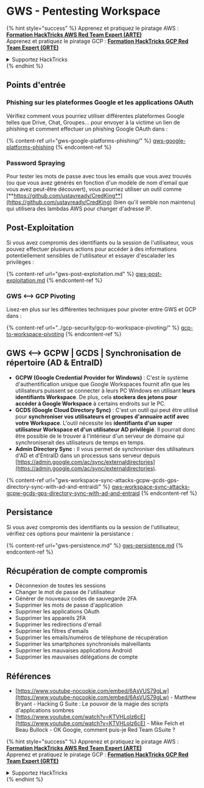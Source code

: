 # GWS - Pentesting Workspace

{% hint style="success" %}
Apprenez et pratiquez le piratage AWS :<img src="../../.gitbook/assets/image (1) (1) (1) (1).png" alt="" data-size="line">[**Formation HackTricks AWS Red Team Expert (ARTE)**](https://training.hacktricks.xyz/courses/arte)<img src="../../.gitbook/assets/image (1) (1) (1) (1).png" alt="" data-size="line">\
Apprenez et pratiquez le piratage GCP : <img src="../../.gitbook/assets/image (2) (1).png" alt="" data-size="line">[**Formation HackTricks GCP Red Team Expert (GRTE)**<img src="../../.gitbook/assets/image (2) (1).png" alt="" data-size="line">](https://training.hacktricks.xyz/courses/grte)

<details>

<summary>Supportez HackTricks</summary>

* Consultez les [**plans d'abonnement**](https://github.com/sponsors/carlospolop) !
* **Rejoignez le** 💬 [**groupe Discord**](https://discord.gg/hRep4RUj7f) ou le [**groupe telegram**](https://t.me/peass) ou **suivez** nous sur **Twitter** 🐦 [**@hacktricks\_live**](https://twitter.com/hacktricks_live)**.**
* **Partagez des astuces de piratage en soumettant des PRs aux** [**HackTricks**](https://github.com/carlospolop/hacktricks) et [**HackTricks Cloud**](https://github.com/carlospolop/hacktricks-cloud) dépôts github.

</details>
{% endhint %}

## Points d'entrée

### Phishing sur les plateformes Google et les applications OAuth

Vérifiez comment vous pourriez utiliser différentes plateformes Google telles que Drive, Chat, Groupes... pour envoyer à la victime un lien de phishing et comment effectuer un phishing Google OAuth dans :

{% content-ref url="gws-google-platforms-phishing/" %}
[gws-google-platforms-phishing](gws-google-platforms-phishing/)
{% endcontent-ref %}

### Password Spraying

Pour tester les mots de passe avec tous les emails que vous avez trouvés (ou que vous avez générés en fonction d'un modèle de nom d'email que vous avez peut-être découvert), vous pourriez utiliser un outil comme [**https://github.com/ustayready/CredKing**](https://github.com/ustayready/CredKing) (bien qu'il semble non maintenu) qui utilisera des lambdas AWS pour changer d'adresse IP.

## Post-Exploitation

Si vous avez compromis des identifiants ou la session de l'utilisateur, vous pouvez effectuer plusieurs actions pour accéder à des informations potentiellement sensibles de l'utilisateur et essayer d'escalader les privilèges :

{% content-ref url="gws-post-exploitation.md" %}
[gws-post-exploitation.md](gws-post-exploitation.md)
{% endcontent-ref %}

### GWS <--> GCP Pivoting

Lisez-en plus sur les différentes techniques pour pivoter entre GWS et GCP dans :

{% content-ref url="../gcp-security/gcp-to-workspace-pivoting/" %}
[gcp-to-workspace-pivoting](../gcp-security/gcp-to-workspace-pivoting/)
{% endcontent-ref %}

## GWS <--> GCPW | GCDS | Synchronisation de répertoire (AD & EntraID)

* **GCPW (Google Credential Provider for Windows)** : C'est le système d'authentification unique que Google Workspaces fournit afin que les utilisateurs puissent se connecter à leurs PC Windows en utilisant **leurs identifiants Workspace**. De plus, cela **stockera des jetons pour accéder à Google Workspace** à certains endroits sur le PC.
* **GCDS (Google Cloud Directory Sync)** : C'est un outil qui peut être utilisé pour **synchroniser vos utilisateurs et groupes d'annuaire actif avec votre Workspace**. L'outil nécessite les **identifiants d'un super utilisateur Workspace et d'un utilisateur AD privilégié**. Il pourrait donc être possible de le trouver à l'intérieur d'un serveur de domaine qui synchroniserait des utilisateurs de temps en temps.
* **Admin Directory Sync** : Il vous permet de synchroniser des utilisateurs d'AD et d'EntraID dans un processus sans serveur depuis [https://admin.google.com/ac/sync/externaldirectories](https://admin.google.com/ac/sync/externaldirectories).

{% content-ref url="gws-workspace-sync-attacks-gcpw-gcds-gps-directory-sync-with-ad-and-entraid/" %}
[gws-workspace-sync-attacks-gcpw-gcds-gps-directory-sync-with-ad-and-entraid](gws-workspace-sync-attacks-gcpw-gcds-gps-directory-sync-with-ad-and-entraid/)
{% endcontent-ref %}

## Persistance

Si vous avez compromis des identifiants ou la session de l'utilisateur, vérifiez ces options pour maintenir la persistance :

{% content-ref url="gws-persistence.md" %}
[gws-persistence.md](gws-persistence.md)
{% endcontent-ref %}

## Récupération de compte compromis

* Déconnexion de toutes les sessions
* Changer le mot de passe de l'utilisateur
* Générer de nouveaux codes de sauvegarde 2FA
* Supprimer les mots de passe d'application
* Supprimer les applications OAuth
* Supprimer les appareils 2FA
* Supprimer les redirections d'email
* Supprimer les filtres d'emails
* Supprimer les emails/numéros de téléphone de récupération
* Supprimer les smartphones synchronisés malveillants
* Supprimer les mauvaises applications Android
* Supprimer les mauvaises délégations de compte

## Références

* [https://www.youtube-nocookie.com/embed/6AsVUS79gLw](https://www.youtube-nocookie.com/embed/6AsVUS79gLw) - Matthew Bryant - Hacking G Suite : Le pouvoir de la magie des scripts d'applications sombres
* [https://www.youtube.com/watch?v=KTVHLolz6cE](https://www.youtube.com/watch?v=KTVHLolz6cE) - Mike Felch et Beau Bullock - OK Google, comment puis-je Red Team GSuite ?

{% hint style="success" %}
Apprenez et pratiquez le piratage AWS :<img src="../../.gitbook/assets/image (1) (1) (1) (1).png" alt="" data-size="line">[**Formation HackTricks AWS Red Team Expert (ARTE)**](https://training.hacktricks.xyz/courses/arte)<img src="../../.gitbook/assets/image (1) (1) (1) (1).png" alt="" data-size="line">\
Apprenez et pratiquez le piratage GCP : <img src="../../.gitbook/assets/image (2) (1).png" alt="" data-size="line">[**Formation HackTricks GCP Red Team Expert (GRTE)**<img src="../../.gitbook/assets/image (2) (1).png" alt="" data-size="line">](https://training.hacktricks.xyz/courses/grte)

<details>

<summary>Supportez HackTricks</summary>

* Consultez les [**plans d'abonnement**](https://github.com/sponsors/carlospolop) !
* **Rejoignez le** 💬 [**groupe Discord**](https://discord.gg/hRep4RUj7f) ou le [**groupe telegram**](https://t.me/peass) ou **suivez** nous sur **Twitter** 🐦 [**@hacktricks\_live**](https://twitter.com/hacktricks_live)**.**
* **Partagez des astuces de piratage en soumettant des PRs aux** [**HackTricks**](https://github.com/carlospolop/hacktricks) et [**HackTricks Cloud**](https://github.com/carlospolop/hacktricks-cloud) dépôts github.

</details>
{% endhint %}
